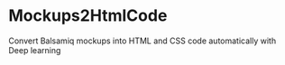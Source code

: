 # Mockups2HtmlCode
Convert Balsamiq mockups into HTML and CSS code automatically with Deep learning
